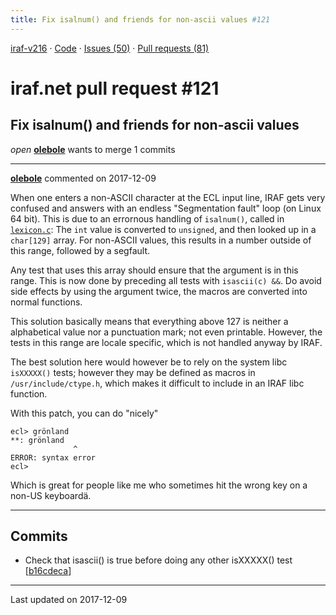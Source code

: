 ```yaml
---
title: Fix isalnum() and friends for non-ascii values #121
---
```


[iraf-v216](/iraf-v216) · [Code](https://github.com/iraf-community/iraf/tree/iraf-v216) · [Issues (50)](/iraf-v216/issues) · [Pull requests (81)](/iraf-v216/issues/pulls)

# iraf.net pull request #121
## Fix isalnum() and friends for non-ascii values
*open* **[olebole](https://github.com/olebole)** wants to merge 1 commits

- - - -

**[olebole](https://github.com/olebole)** commented on 2017-12-09

When one enters a non-ASCII character at the ECL input line, IRAF gets very confused and answers with an endless "Segmentation fault" loop (on Linux 64 bit). This is due to an errornous handling of `isalnum()`, called in [`lexicon.c`](https://github.com/iraf-community/iraf/blob/9590f45760a4791f3305407fb51c87f1282b32be/pkg/ecl/lexicon.c#L595): The `int` value is converted to `unsigned`, and then looked up in a `char[129]` array. For non-ASCII values, this results in a number outside of this range, followed by a segfault.  
  
Any test that uses this array should ensure that the argument is in this range. This is now done by preceding all tests with `isascii(c) &&`. Do avoid side effects by using the argument twice, the macros are converted into normal functions.  
  
This solution basically means that everything above 127 is neither a alphabetical value nor a punctuation mark; not even printable. However, the tests in this range are locale specific, which is not handled anyway by IRAF.  
  
The best solution here would however be to rely on the system libc `isXXXXX()` tests; however they may be defined as macros in `/usr/include/ctype.h`, which makes it difficult to include in an IRAF libc function.  
  
With this patch, you can do "nicely"  
  
```  
ecl> grönland  
**: grönland  
              ^  
ERROR: syntax error  
ecl>   
```  
  
Which is great for people like me who sometimes hit the wrong key on a non-US keyboardä.
- - - -

## Commits

* Check that isascii() is true before doing any other isXXXXX() test [[b16cdeca](https://github.com/iraf-community/iraf/commit/b16cdecad066925a2fd18d95890ec947bae04084)]

- - - -

Last updated on 2017-12-09
